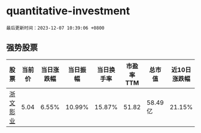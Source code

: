 # quantitative-investment

`最后更新时间：2023-12-07 10:39:06 +0800`

## 强势股票

|股票|当前价|当日涨跌幅|当日振幅|当日换手率|市盈率TTM|总市值|近10日涨跌幅|
|----|----|----|----|----|----|----|----|
|[浙文影业](https://xueqiu.com/S/SH601599)|5.04|6.55%|10.99%|15.87%|51.82|58.49亿|21.15%|
